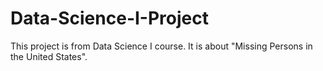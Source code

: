 # Data-Science-I-Project
This project is from Data Science I course. It is about "Missing Persons in the United States".
